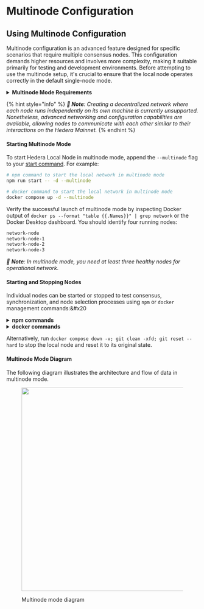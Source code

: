 # Multinode Configuration

## Using Multinode Configuration

Multinode configuration is an advanced feature designed for specific scenarios that require multiple consensus nodes. This configuration demands higher resources and involves more complexity, making it suitable primarily for testing and development environments. Before attempting to use the multinode setup, it's crucial to ensure that the local node operates correctly in the default single-node mode.

<details>

<summary><strong>Multinode Mode Requirements</strong></summary>

To run the multinode mode, ensure the following configurations are set at minimum in Docker **Settings** -> **Resources** and at least 14 GB of memory are available for Docker:

* **CPUs:** 6
* **Memory:** 14 GB
* **Swap:** 1 GB
* **Disk Image Size:** 64 GB

<img src="https://github.com/hashgraph/hedera-docs/blob/l10n_translation-staging/es/es/.gitbook/assets/localnode-multinode-requirements.png" alt="" data-size="original">

</details>

{% hint style="info" %}
_**📣 Note**: Creating a decentralized network where each node runs independently on its own machine is currently unsupported. Nonetheless, advanced networking and configuration capabilities are available, allowing nodes to communicate with each other similar to their interactions on the Hedera Mainnet._
{% endhint %}

#### **Starting Multinode Mode**

To start Hedera Local Node in multinode mode, append the `--multinode` flag to your [start command](single-node-configuration.md#npm). For example:

```bash
# npm command to start the local network in multinode mode
npm run start -- -d --multinode

# docker command to start the local network in multinode mode
docker compose up -d --multinode
```

Verify the successful launch of multinode mode by inspecting Docker output of `docker ps --format "table {{.Names}}" | grep network` or the Docker Desktop dashboard. You should identify four running nodes:

```bash
network-node
network-node-1
network-node-2
network-node-3
```

_📣 **Note**: In multinode mode, you need at least three healthy nodes for operational network._

#### **Starting and Stopping Nodes**

Individual nodes can be started or stopped to test consensus, synchronization, and node selection processes using `npm` or `docker` management commands:\&#x20

<details>

<summary><strong>npm commands</strong></summary>

```bash
# npm command to start an individual node
npm run start network-node-3

# npm command to stop an individual node
npm run stop network-node-3

# npm command to restart an individual node
npm run restart network-node-3
```

</details>

<details>

<summary><strong>docker commands</strong></summary>

```bash
# Docker command to start an individual node
docker compose start network-node-3

# Docker command to stop an individual node
docker compose stop network-node-3

# Docker command to restart an individual node
docker compose restart network-node-3

# Docker command to check logs of the individual node
docker compose logs network-node-3 -f

# Docker command to stop local network and remove containers
docker compose down
```

</details>

Alternatively, run `docker compose down -v; git clean -xfd; git reset --hard` to stop the local node and reset it to its original state.

#### Multinode Mode Diagram

The following diagram illustrates the architecture and flow of data in multinode mode.

<figure><img src="https://github.com/hashgraph/hedera-docs/blob/l10n_translation-staging/es/es/.gitbook/assets/multinode-diagram.jpeg" alt="" width="535"><figcaption><p>Multinode mode diagram</p></figcaption></figure>

